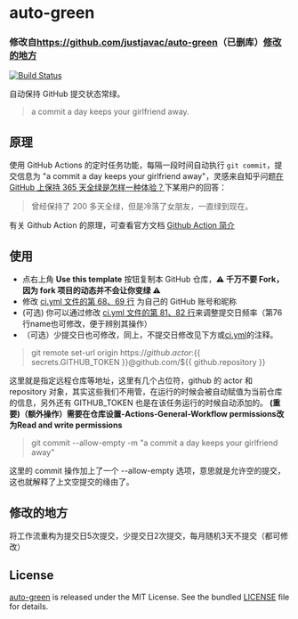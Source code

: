 # auto-green
### 修改自<https://github.com/justjavac/auto-green>（已删库）[修改的地方](https://github.com/Geekertao/auto-green/edit/main/README.md#%E4%BF%AE%E6%94%B9%E7%9A%84%E5%9C%B0%E6%96%B9)

[![Build Status](https://github.com/Geekertao/auto-green/workflows/ci/badge.svg?branch=master)](https://github.com/Geekertao/auto-green/actions)

自动保持 GitHub 提交状态常绿。

> a commit a day keeps your girlfriend away.

## 原理

使用 GitHub Actions 的定时任务功能，每隔一段时间自动执行 `git commit`，提交信息为 "a commit a day keeps your girlfriend away"，灵感来自知乎问题[在 GitHub 上保持 365 天全绿是怎样一种体验？](https://www.zhihu.com/question/34043434/answer/57826281)下某用户的回答：

> 曾经保持了 200 多天全绿，但是冷落了女朋友，一直绿到现在。

有关 Github Action 的原理，可查看官方文档 [Github Action 简介](https://docs.github.com/cn/actions/learn-github-actions/introduction-to-github-actions)

## 使用

- 点右上角 **Use this template** 按钮复制本 GitHub 仓库，**:warning: 千万不要 Fork，因为 fork 项目的动态并不会让你变绿 :warning:**
- 修改 [ci.yml 文件的第 68、69 行](./.github/workflows/ci.yml#L69-L70) 为自己的 GitHub 账号和昵称
- (可选) 你可以通过修改 [ci.yml 文件的第 81、82 行](./.github/workflows/ci.yml#L83-L84)来调整提交日频率（第76行name也可修改，便于辨别其操作）
- （可选）少提交日也可修改，同上，不提交日修改见下方或[ci.yml](./.github/workflows/ci.yml)的注释。


> git remote set-url origin https://${{ github.actor }}:${{ secrets.GITHUB_TOKEN }}@github.com/${{ github.repository }}

这里就是指定远程仓库等地址，这里有几个占位符，github 的 actor 和 repository 对象，其实这些我们不用管，在运行的时候会被自动赋值为当前仓库的信息，另外还有 GITHUB_TOKEN 也是在该任务运行的时候自动添加的。
**(重要)（额外操作）需要在仓库设置-Actions-General-Workflow permissions改为Read and write permissions**

> git commit --allow-empty -m "a commit a day keeps your girlfriend away"

这里的 commit 操作加上了一个 --allow-empty 选项，意思就是允许空的提交，这也就解释了上文空提交的缘由了。

## 修改的地方
将工作流重构为提交日5次提交，少提交日2次提交，每月随机3天不提交（都可修改）

## License

[auto-green](https://github.com/Geekertao/auto-green) is released under the MIT License. See the bundled [LICENSE](./LICENSE) file for details.
